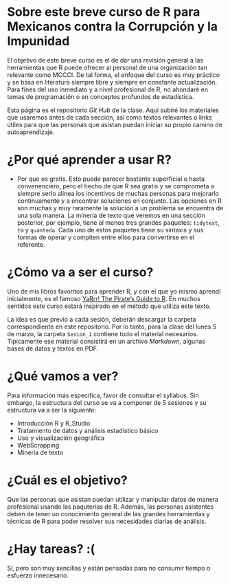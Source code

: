 # Sobre este breve curso de R para Mexicanos contra la Corrupción y la Impunidad

El objetivo de este breve curso es el de dar una revisión general a las herramientas que R puede ofrecer al personal de una organización tan relevante como MCCCI. De tal forma, el enfoque del curso es muy práctico y se basa en literatura siempre libre y siempre en constante actualización. Para fines del uso inmediato y a nivel profesional de R, no ahondaré en temas de programación o en conceptos profundos de estadística. 

Esta página es el repositorio *Git Hub* de la clase. Aquí subiré los materiales que usaremos antes de cada sección, así como textos relevantes o links útiles para que las personas que asistan puedan iniciar su propio camino de autoaprendizaje.

# ¿Por qué aprender a usar R?

* Por que es gratis. Esto puede parecer bastante superficial o hasta convenenciero, pero el hecho de que R sea gratis y se comprometa a siempre serlo alinea los incentivos de muchas personas para mejorarlo continuamente y a encontrar soluciones en conjunto. Las opciones en R son muchas y muy raramente la solución a un problema se encuentra de una sola manera. La minería de texto que veremos en una sección posterior, por ejemplo, tiene al menos tres grandes paquetes: `tidytext`, `tm` y `quanteda`. Cada uno de estos paquetes tiene su sintaxis y sus formas de operar y compiten entre ellos para convertirse en el referente.

# ¿Cómo va a ser el curso?

Uno de mis libros favoritos para aprender R, y con el que yo mismo aprendí inicialmente, es el famoso [YaRrr! The Pirate’s Guide to R](https://bookdown.org/ndphillips/YaRrr/). En muchos sentidos este curso estará inspirado en el método que utiliza este texto.

La idea es que previo a cada sesión, deberán descargar la carpeta correspondiente en este repositorio. Por lo tanto, para la clase del lunes 5 de marzo, la carpeta `Sesion_1` contiene todo el material necesarios. Típicamente ese material consistirá en un archivo *Markdown*, algunas bases de datos y textos en PDF.


# ¿Qué vamos a ver?

Para información más específica, favor de consultar el syllabus. Sin embargo, la estructura del curso se va a componer de 5 sesiones y su estructura va a ser la siguiente:

* Introducción R y R_Studio
* Tratamiento de datos y análisis estadístico básico
* Uso y visualización geográfica
* WebScrapping
* Minería de texto

# ¿Cuál es el objetivo?

Que las personas que asistan puedan utilizar y manipular datos de manera profesional usando las paquterías de R. Además, las personas asistentes deben de tener un conocimiento general de las grandes herramientas y técnicas de R para poder resolver sus necesidades diarias de análisis.

# ¿Hay tareas? :(

Sí, pero son muy sencillas y están pensadas para no consumir tiempo o esfuerzo innecesario.

